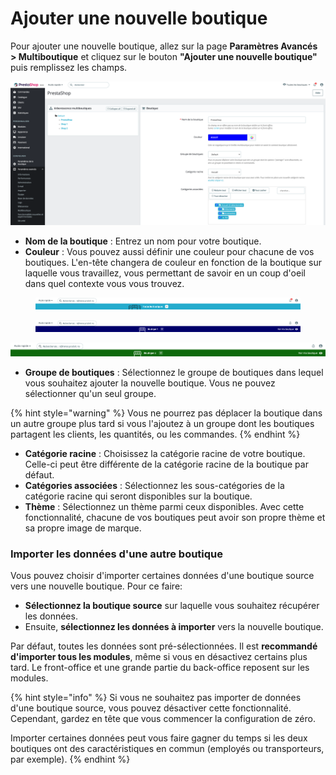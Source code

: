# Ajouter une nouvelle boutique

Pour ajouter une nouvelle boutique, allez sur la page **Paramètres Avancés > Multiboutique** et cliquez sur le bouton **"Ajouter une nouvelle boutique"** puis remplissez les champs.

![](<../../../.gitbook/assets/image (12) (1).png>)

* **Nom de la boutique** : Entrez un nom pour votre boutique.
* **Couleur** : Vous pouvez aussi définir une couleur pour chacune de vos boutiques. L'en-tête changera de couleur en fonction de la boutique sur laquelle vous travaillez, vous permettant de savoir en un coup d'oeil dans quel contexte vous vous trouvez.

<figure><img src="../../../.gitbook/assets/image (8) (2).png" alt=""><figcaption></figcaption></figure>

<figure><img src="../../../.gitbook/assets/image (16) (2).png" alt=""><figcaption></figcaption></figure>

![](<../../../.gitbook/assets/image (11) (2).png>)

* **Groupe de boutiques** : Sélectionnez le groupe de boutiques dans lequel vous souhaitez ajouter la nouvelle boutique. Vous ne pouvez sélectionner qu'un seul groupe.

{% hint style="warning" %}
Vous ne pourrez pas déplacer la boutique dans un autre groupe plus tard si vous l'ajoutez à un groupe dont les boutiques partagent les clients, les quantités, ou les commandes.
{% endhint %}

* **Catégorie racine** : Choisissez la catégorie racine de votre boutique. Celle-ci peut être différente de la catégorie racine de la boutique par défaut.
* **Catégories associées** : Sélectionnez les sous-catégories de la catégorie racine qui seront disponibles sur la boutique.
* **Thème** : Sélectionnez un thème parmi ceux disponibles. Avec cette fonctionnalité, chacune de vos boutiques peut avoir son propre thème et sa propre image de marque.

### Importer les données d'une autre boutique

Vous pouvez choisir d'importer certaines données d'une boutique source vers une nouvelle boutique. Pour ce faire:

* **Sélectionnez la boutique source** sur laquelle vous souhaitez récupérer les données.
* Ensuite, **sélectionnez les données à importer** vers la nouvelle boutique.&#x20;

Par défaut, toutes les données sont pré-sélectionnées. Il est **recommandé d'importer tous les modules**, même si vous en désactivez certains plus tard. Le front-office et une grande partie du back-office reposent sur les modules.

{% hint style="info" %}
Si vous ne souhaitez pas importer de données d'une boutique source, vous pouvez désactiver cette fonctionnalité. Cependant, gardez en tête que vous commencer la configuration de zéro.&#x20;

Importer certaines données peut vous faire gagner du temps si les deux boutiques ont des caractéristiques en commun (employés ou transporteurs, par exemple).
{% endhint %}
